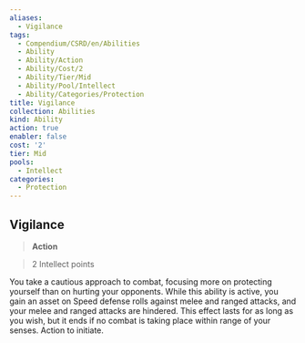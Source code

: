 ```yaml
---
aliases:
  - Vigilance
tags:
  - Compendium/CSRD/en/Abilities
  - Ability
  - Ability/Action
  - Ability/Cost/2
  - Ability/Tier/Mid
  - Ability/Pool/Intellect
  - Ability/Categories/Protection
title: Vigilance
collection: Abilities
kind: Ability
action: true
enabler: false
cost: '2'
tier: Mid
pools:
  - Intellect
categories:
  - Protection
---
```

## Vigilance    
>**Action**    
>2 Intellect points  
    
You take a cautious approach to combat, focusing more on protecting yourself than on hurting your opponents. While this ability is active, you gain an asset on Speed defense rolls against melee and ranged attacks, and your melee and ranged attacks are hindered. This effect lasts for as long as you wish, but it ends if no combat is taking place within range of your senses. Action to initiate.